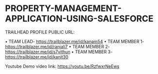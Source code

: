 
# PROPERTY-MANAGEMENT-APPLICATION-USING-SALESFORCE

TRAILHEAD PROFILE PUBLIC URL:

•	TEAM LEAD-     https://trailblazer.me/id/kanam54
•	TEAM MEMBER 1- https://trailblazer.me/id/ranjali7
•	TEAM MEMBER 2- https://trailblazer.me/id/s7vithun
•	TEAM MEMBER 3- https://trailblazer.me/id/kanit30

Youtube Demo video link: https://youtu.be/RzfwxrNeEws

